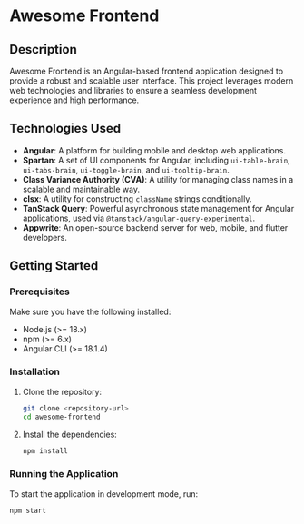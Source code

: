 # Awesome Frontend

## Description

Awesome Frontend is an Angular-based frontend application designed to provide a robust and scalable user interface. This project leverages modern web technologies and libraries to ensure a seamless development experience and high performance.

## Technologies Used

- **Angular**: A platform for building mobile and desktop web applications.
- **Spartan**: A set of UI components for Angular, including `ui-table-brain`, `ui-tabs-brain`, `ui-toggle-brain`, and `ui-tooltip-brain`.
- **Class Variance Authority (CVA)**: A utility for managing class names in a scalable and maintainable way.
- **clsx**: A utility for constructing `className` strings conditionally.
- **TanStack Query**: Powerful asynchronous state management for Angular applications, used via `@tanstack/angular-query-experimental`.
- **Appwrite**: An open-source backend server for web, mobile, and flutter developers.

## Getting Started

### Prerequisites

Make sure you have the following installed:

- Node.js (>= 18.x)
- npm (>= 6.x)
- Angular CLI (>= 18.1.4)

### Installation

1. Clone the repository:

   ```sh
   git clone <repository-url>
   cd awesome-frontend
   ```

2. Install the dependencies:
   ```sh
   npm install
   ```

### Running the Application

To start the application in development mode, run:

```sh
npm start
```
